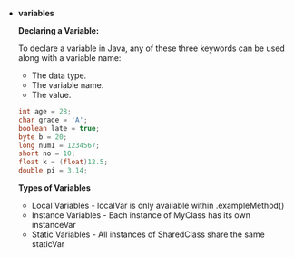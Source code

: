 - **variables**
    
    **Declaring a Variable:**
    
    To declare a variable in Java, any of these three keywords can be used along with a variable name:
    
    - The data type.
    - The variable name.
    - The value.
    
    ```java
    int age = 28;
    char grade = 'A';
    boolean late = true;
    byte b = 20;
    long num1 = 1234567;
    short no = 10;
    float k = (float)12.5;
    double pi = 3.14;
    
    ```
    
    **Types of Variables**
    
    - Local Variables - localVar is only available within .exampleMethod()
    - Instance Variables - Each instance of MyClass has its own instanceVar
    - Static Variables - All instances of SharedClass share the same staticVar
